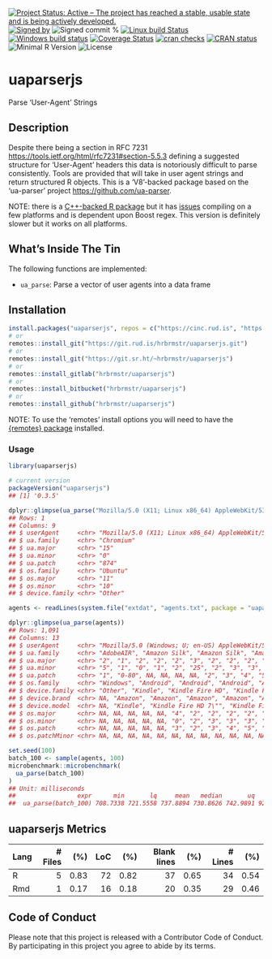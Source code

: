 
[![Project Status: Active – The project has reached a stable, usable
state and is being actively
developed.](https://www.repostatus.org/badges/latest/active.svg)](https://www.repostatus.org/#active)
[![Signed
by](https://img.shields.io/badge/Keybase-Verified-brightgreen.svg)](https://keybase.io/hrbrmstr)
![Signed commit
%](https://img.shields.io/badge/Signed_Commits-100%25-lightgrey.svg)
[![Linux build
Status](https://travis-ci.org/hrbrmstr/uaparserjs.svg?branch=master)](https://travis-ci.org/hrbrmstr/uaparserjs)
[![Windows build
status](https://ci.appveyor.com/api/projects/status/github/hrbrmstr/uaparserjs?svg=true)](https://ci.appveyor.com/project/hrbrmstr/uaparserjs)
[![Coverage
Status](https://codecov.io/gh/hrbrmstr/uaparserjs/branch/master/graph/badge.svg)](https://codecov.io/gh/hrbrmstr/uaparserjs)
[![cran
checks](https://cranchecks.info/badges/worst/uaparserjs)](https://cranchecks.info/pkgs/uaparserjs)
[![CRAN
status](https://www.r-pkg.org/badges/version/uaparserjs)](https://www.r-pkg.org/pkg/uaparserjs)
![Minimal R
Version](https://img.shields.io/badge/R%3E%3D-3.5.0-blue.svg)
![License](https://img.shields.io/badge/License-Apache-blue.svg)

# uaparserjs

Parse ‘User-Agent’ Strings

## Description

Despite there being a section in RFC 7231
<https://tools.ietf.org/html/rfc7231#section-5.5.3> defining a suggested
structure for ‘User-Agent’ headers this data is notoriously difficult to
parse consistently. Tools are provided that will take in user agent
strings and return structured R objects. This is a ‘V8’-backed package
based on the ‘ua-parser’ project <https://github.com/ua-parser>.

NOTE: there is a [C++-backed R
package](https://github.com/ua-parser/uap-r) but it has
[issues](https://github.com/ua-parser/uap-r/issues) compiling on a few
platforms and is dependent upon Boost regex. This version is definitely
slower but it works on all platforms.

## What’s Inside The Tin

The following functions are implemented:

  - `ua_parse`: Parse a vector of user agents into a data frame

## Installation

``` r
install.packages("uaparserjs", repos = c("https://cinc.rud.is", "https://cloud.r-project.org/"))
# or
remotes::install_git("https://git.rud.is/hrbrmstr/uaparserjs.git")
# or
remotes::install_git("https://git.sr.ht/~hrbrmstr/uaparserjs")
# or
remotes::install_gitlab("hrbrmstr/uaparserjs")
# or
remotes::install_bitbucket("hrbrmstr/uaparserjs")
# or
remotes::install_github("hrbrmstr/uaparserjs")
```

NOTE: To use the ‘remotes’ install options you will need to have the
[{remotes} package](https://github.com/r-lib/remotes) installed.

### Usage

``` r
library(uaparserjs)

# current version
packageVersion("uaparserjs")
## [1] '0.3.5'

dplyr::glimpse(ua_parse("Mozilla/5.0 (X11; Linux x86_64) AppleWebKit/535.2 (KHTML, like Gecko) Ubuntu/11.10 Chromium/15.0.874.106 Chrome/15.0.874.106 Safari/535.2"))
## Rows: 1
## Columns: 9
## $ userAgent     <chr> "Mozilla/5.0 (X11; Linux x86_64) AppleWebKit/535.2 (KHTML, like Gecko) Ubuntu/11.10 Chromium/15…
## $ ua.family     <chr> "Chromium"
## $ ua.major      <chr> "15"
## $ ua.minor      <chr> "0"
## $ ua.patch      <chr> "874"
## $ os.family     <chr> "Ubuntu"
## $ os.major      <chr> "11"
## $ os.minor      <chr> "10"
## $ device.family <chr> "Other"

agents <- readLines(system.file("extdat", "agents.txt", package = "uaparserjs"))

dplyr::glimpse(ua_parse(agents))
## Rows: 1,091
## Columns: 13
## $ userAgent     <chr> "Mozilla/5.0 (Windows; U; en-US) AppleWebKit/531.9 (KHTML, like Gecko) AdobeAIR/2.5.1", "Mozill…
## $ ua.family     <chr> "AdobeAIR", "Amazon Silk", "Amazon Silk", "Amazon Silk", "Amazon Silk", "Amazon Silk", "Android…
## $ ua.major      <chr> "2", "1", "2", "2", "2", "3", "2", "2", "2", "2", "3", "4", "4", "4", "4", "1", "1", "6", "7", …
## $ ua.minor      <chr> "5", "1", "0", "1", "2", "25", "2", "3", "3", "3", "0", "0", "0", "0", "0", NA, NA, "13", "6", …
## $ ua.patch      <chr> "1", "0-80", NA, NA, NA, NA, "2", "3", "4", "5", "1", "3", "3", "3", "4", NA, NA, "13719", "214…
## $ os.family     <chr> "Windows", "Android", "Android", "Android", "Android", "Android", "Android", "Android", "Androi…
## $ device.family <chr> "Other", "Kindle", "Kindle Fire HD", "Kindle Fire", "Kindle Fire HD", "Kindle Fire HD", "HTC De…
## $ device.brand  <chr> NA, "Amazon", "Amazon", "Amazon", "Amazon", "Amazon", "HTC", "HTC", "Amazon", "Tecno", "Samsung…
## $ device.model  <chr> NA, "Kindle", "Kindle Fire HD 7\"", "Kindle Fire", "Kindle Fire HD 7\"", "Kindle Fire HD 7\"", …
## $ os.major      <chr> NA, NA, NA, NA, NA, "4", "2", "2", "2", "2", "3", "4", "4", "4", "4", "7", "7", "XP", "8", "4",…
## $ os.minor      <chr> NA, NA, NA, NA, NA, "0", "2", "3", "3", "3", "0", "0", "0", "0", "0", NA, NA, NA, NA, "1", "0",…
## $ os.patch      <chr> NA, NA, NA, NA, NA, "3", "2", "3", "4", "5", "1", "3", "3", "3", "4", NA, NA, NA, NA, "1", "6",…
## $ os.patchMinor <chr> NA, NA, NA, NA, NA, NA, NA, NA, NA, NA, NA, NA, NA, NA, NA, NA, NA, NA, NA, NA, NA, NA, NA, NA,…

set.seed(100)
batch_100 <- sample(agents, 100)
microbenchmark::microbenchmark(
  ua_parse(batch_100)
)
## Unit: milliseconds
##                 expr      min       lq     mean   median       uq      max neval
##  ua_parse(batch_100) 708.7338 721.5558 737.8894 730.8626 742.9891 928.1393   100
```

## uaparserjs Metrics

| Lang | \# Files |  (%) | LoC |  (%) | Blank lines |  (%) | \# Lines |  (%) |
| :--- | -------: | ---: | --: | ---: | ----------: | ---: | -------: | ---: |
| R    |        5 | 0.83 |  72 | 0.82 |          37 | 0.65 |       34 | 0.54 |
| Rmd  |        1 | 0.17 |  16 | 0.18 |          20 | 0.35 |       29 | 0.46 |

## Code of Conduct

Please note that this project is released with a Contributor Code of
Conduct. By participating in this project you agree to abide by its
terms.
